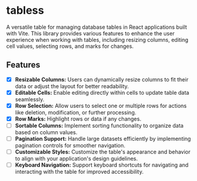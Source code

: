 # tabless

A versatile table for managing database tables in React applications built with Vite. This library provides various features to enhance the user experience when working with tables, including resizing columns, editing cell values, selecting rows, and marks for changes.

## Features

- [x] **Resizable Columns:** Users can dynamically resize columns to fit their data or adjust the layout for better readability.
- [x] **Editable Cells:** Enable editing directly within cells to update table data seamlessly.
- [x] **Row Selection:** Allow users to select one or multiple rows for actions like deletion, modification, or further processing.
- [x] **Row Marks:** Highlight rows or data if any changes.
- [ ] **Sortable Columns:** Implement sorting functionality to organize data based on column values.
- [ ] **Pagination Support:** Handle large datasets efficiently by implementing pagination controls for smoother navigation.
- [ ] **Customizable Styles:** Customize the table's appearance and behavior to align with your application's design guidelines.
- [ ] **Keyboard Navigation:** Support keyboard shortcuts for navigating and interacting with the table for improved accessibility.
